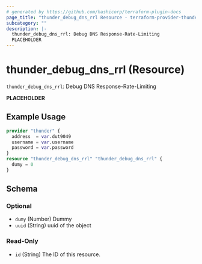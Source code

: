 ```yaml
---
# generated by https://github.com/hashicorp/terraform-plugin-docs
page_title: "thunder_debug_dns_rrl Resource - terraform-provider-thunder"
subcategory: ""
description: |-
  thunder_debug_dns_rrl: Debug DNS Response-Rate-Limiting
  PLACEHOLDER
---
```


# thunder_debug_dns_rrl (Resource)

`thunder_debug_dns_rrl`: Debug DNS Response-Rate-Limiting

__PLACEHOLDER__

## Example Usage

```terraform
provider "thunder" {
  address  = var.dut9049
  username = var.username
  password = var.password
}
resource "thunder_debug_dns_rrl" "thunder_debug_dns_rrl" {
  dumy = 0
}
```

<!-- schema generated by tfplugindocs -->
## Schema

### Optional

- `dumy` (Number) Dummy
- `uuid` (String) uuid of the object

### Read-Only

- `id` (String) The ID of this resource.



